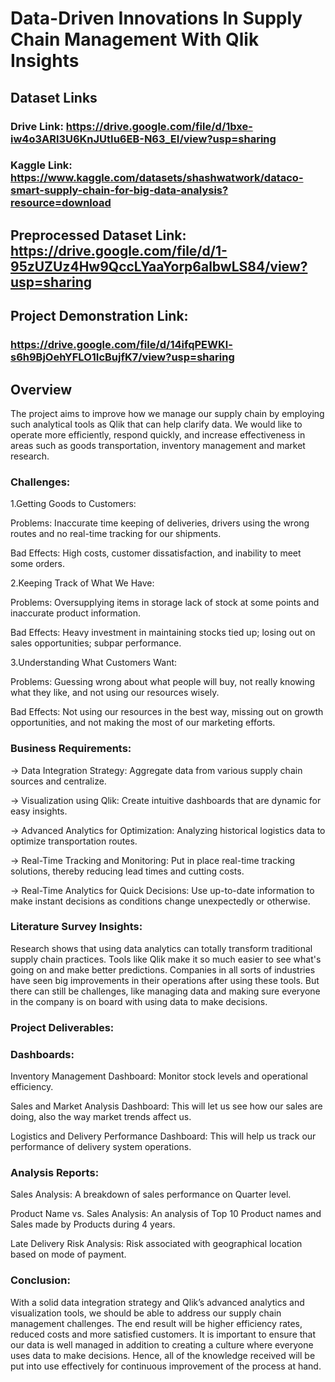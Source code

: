 # Data-Driven Innovations In Supply Chain Management With Qlik Insights


## Dataset Links

### Drive Link: https://drive.google.com/file/d/1bxe-iw4o3ARl3U6KnJUtIu6EB-N63_EI/view?usp=sharing

### Kaggle Link: https://www.kaggle.com/datasets/shashwatwork/dataco-smart-supply-chain-for-big-data-analysis?resource=download

## Preprocessed Dataset Link: https://drive.google.com/file/d/1-95zUZUz4Hw9QccLYaaYorp6albwLS84/view?usp=sharing

## Project Demonstration Link: 
### https://drive.google.com/file/d/14ifqPEWKl-s6h9BjOehYFLO1IcBujfK7/view?usp=sharing


## Overview

The project aims to improve how we manage our supply chain by employing such analytical tools as Qlik that can help clarify data. We would like to operate more efficiently, respond quickly, and increase effectiveness in areas such as goods transportation, inventory management and market research.

### Challenges:

1.Getting Goods to Customers:

Problems: Inaccurate time keeping of deliveries, drivers using the wrong routes and no real-time tracking for our shipments.

Bad Effects: High costs, customer dissatisfaction, and inability to meet some orders.

2.Keeping Track of What We Have:

Problems: Oversupplying items in storage lack of stock at some points and inaccurate product information.

Bad Effects: Heavy investment in maintaining stocks tied up; losing out on sales opportunities; subpar performance.

3.Understanding What Customers Want:

Problems: Guessing wrong about what people will buy, not really knowing what they like, and not using our resources wisely.

Bad Effects: Not using our resources in the best way, missing out on growth opportunities, and not making the most of our marketing efforts.

### Business Requirements: 

-> Data Integration Strategy: Aggregate data from various supply chain sources and centralize. 

-> Visualization using Qlik: Create intuitive dashboards that are dynamic for easy insights. 

-> Advanced Analytics for Optimization: Analyzing historical logistics data to optimize transportation routes.

-> Real-Time Tracking and Monitoring: Put in place real-time tracking solutions, thereby reducing lead times and cutting costs.

-> Real-Time Analytics for Quick Decisions:  Use up-to-date information to make instant decisions as conditions change unexpectedly or otherwise.

### Literature Survey Insights: 
Research shows that using data analytics can totally transform traditional supply chain practices. Tools like Qlik make it so much easier to see what's going on and make better predictions. Companies in all sorts of industries have seen big improvements in their operations after using these tools. But there can still be challenges, like managing data and making sure everyone in the company is on board with using data to make decisions.

### Project Deliverables:

### Dashboards: 
Inventory Management Dashboard: Monitor stock levels and operational efficiency.

Sales and Market Analysis Dashboard: This will let us see how our sales are doing, also the way market trends affect us.

Logistics and Delivery Performance Dashboard: This will help us track our performance of delivery system operations.

### Analysis Reports:

Sales Analysis: A breakdown of sales performance on Quarter level.

Product Name vs. Sales Analysis: An analysis of Top 10 Product names and Sales made by Products during 4 years. 

Late Delivery Risk Analysis: Risk associated with geographical location based on mode of payment.

### Conclusion:
With a solid data integration strategy and Qlik’s advanced analytics and visualization tools, we should be able to address our supply chain management challenges. The end result will be higher efficiency rates, reduced costs and more satisfied customers. It is important to ensure that our data is well managed in addition to creating a culture where everyone uses data to make decisions. Hence, all of the knowledge received will be put into use effectively for continuous improvement of the process at hand.
